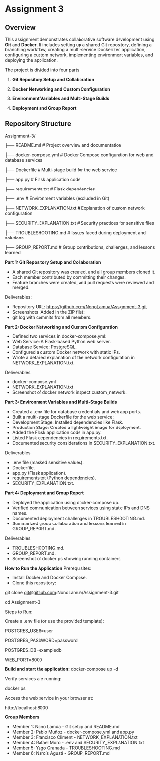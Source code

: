 # Assignment 3

## **Overview**
This assignment demonstrates collaborative software development using **Git** and **Docker**. 
It includes setting up a shared Git repository, defining a branching workflow, creating a multi-service Dockerized application, configuring a custom network, implementing environment variables, and deploying the application. 

The project is divided into four parts:

1. **Git Repository Setup and Collaboration**

2. **Docker Networking and Custom Configuration**

3. **Environment Variables and Multi-Stage Builds**

4. **Deployment and Group Report**



## **Repository Structure**

Assignment-3/

├── README.md                     # Project overview and documentation

├── docker-compose.yml            # Docker Compose configuration for web and database services

├── Dockerfile                    # Multi-stage build for the web service

├── app.py                        # Flask application code

├── requirements.txt              # Flask dependencies

├── .env                          # Environment variables (excluded in Git)

├── NETWORK_EXPLANATION.txt       # Explanation of custom network configuration

├── SECURITY_EXPLANATION.txt      # Security practices for sensitive files

├── TROUBLESHOOTING.md            # Issues faced during deployment and solutions

├── GROUP_REPORT.md               # Group contributions, challenges, and lessons learned

**Part 1: Git Repository Setup and Collaboration**

- A shared Git repository was created, and all group members cloned it.
- Each member contributed by committing their changes.
- Feature branches were created, and pull requests were reviewed and merged.

Deliverables:

- Repository URL: https://github.com/NonoLamua/Assignment-3.git
- Screenshots (Added in the ZIP file):
- git log with commits from all members.

**Part 2: Docker Networking and Custom Configuration**

- Defined two services in docker-compose.yml:
- Web Service: A Flask-based Python web server.
- Database Service: PostgreSQL.
- Configured a custom Docker network with static IPs.
- Wrote a detailed explanation of the network configuration in NETWORK_EXPLANATION.txt.

Deliverables

- docker-compose.yml
- NETWORK_EXPLANATION.txt
- Screenshot of docker network inspect custom_network.

**Part 3: Environment Variables and Multi-Stage Builds**

- Created a .env file for database credentials and web app ports.
- Built a multi-stage Dockerfile for the web service:
- Development Stage: Installed dependencies like Flask.
- Production Stage: Created a lightweight image for deployment.
- Added the Flask application code in app.py.
- Listed Flask dependencies in requirements.txt.
- Documented security considerations in SECURITY_EXPLANATION.txt.

Deliverables

- .env file (masked sensitive values).
- Dockerfile.
- app.py (Flask application).
- requirements.txt (Python dependencies).
- SECURITY_EXPLANATION.txt.

**Part 4: Deployment and Group Report**

- Deployed the application using docker-compose up.
- Verified communication between services using static IPs and DNS names.
- Documented deployment challenges in TROUBLESHOOTING.md.
- Summarized group collaboration and lessons learned in GROUP_REPORT.md.

Deliverables

- TROUBLESHOOTING.md.
- GROUP_REPORT.md.
- Screenshot of docker ps showing running containers.

**How to Run the Application**
Prerequisites:

- Install Docker and Docker Compose.
- Clone this repository:

git clone git@github.com:NonoLamua/Assignment-3.git

cd Assignment-3

Steps to Run:

Create a .env file (or use the provided template):

POSTGRES_USER=user

POSTGRES_PASSWORD=password

POSTGRES_DB=exampledb

WEB_PORT=8000

**Build and start the application:**
docker-compose up -d

Verify services are running:

docker ps

Access the web service in your browser at:

http://localhost:8000

**Group Members**
- Member 1: Nono Lamúa - Git setup and README.md
- Member 2: Pablo Muñoz - docker-compose.yml and app.py
- Member 3: Francisco Climent - NETWORK_EXPLANATION.txt
- Member 4: Rafael Moro - .env and SECURITY_EXPLANATION.txt
- Member 5: Yago Granada - TROUBLESHOOTING.md
- Member 6: Narcís Agustí - GROUP_REPORT.md
